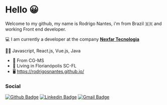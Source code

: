 # Hello 😀

Welcome to my github, my name is Rodrigo Nantes, i'm from Brazil 🇧🇷 and working Front end developer.

💻 I am currently a developer at the company [**Nexfar Tecnologia**](https://nexfar.com.br/)

👨‍💻 Javascript, React.js, Vue.js, Java

 - 👶 From CG-MS
 - 📍 Living in Florianópolis SC-FL
 - 🖥 https://rodrigosnantes.github.io/

### Social
[![Github Badge](https://img.shields.io/badge/-Github-000?style=flat-square&logo=Github&logoColor=white&link=https://github.com/rodrigosnantes)](https://github.com/rodrigosnantes)
[![Linkedin Badge](https://img.shields.io/badge/-LinkedIn-blue?style=flat-square&logo=Linkedin&logoColor=white&link=https://www.linkedin.com/in/rodrigonantess/)](https://www.linkedin.com/in/rodrigonantess/)
[![Gmail Badge](https://img.shields.io/badge/-Gmail-c14438?style=flat-square&logo=Gmail&logoColor=white&link=mailto:rodrigosnantes01@gmail.com)](mailto:rodrigosnantes01@gmail.com)
